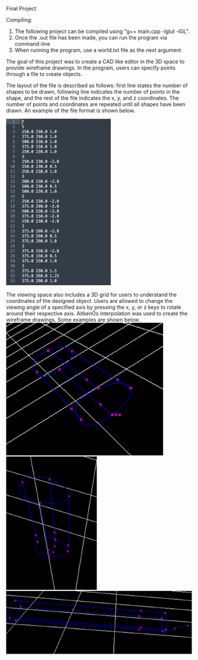 Final Project

Compiling: 
1) The following project can be compiled using "g++ main.cpp -lglut -lGL".
2) Once the .out file has been made, you can run the program via command-line
3) When running the program, use a world.txt file as the next argument

The goal of this project was to create a CAD like editor in the 3D space to provide wireframe 
drawings. In the program, users can specify points through a file to create objects. 
 
The layout of the file is described as follows: first line states the number of shapes to be drawn, 
following line indicates the number of points in the shape, and the rest of the file indicates the x, 
y, and z coordinates. The number of points and coordinates are repeated until all shapes have 
been drawn. An example of the file format is shown below.


![image](https://github.com/Amit97-ops/wireframe-render/blob/master/worldSource.png)
 
The viewing space also includes a 3D grid for users to understand the coordinates of the 
designed object. Users are allowed to change the viewing angle of a specified axis by pressing 
the x, y, or z keys to rotate around their respective axis. AitkenÕs interpolation was used to create 
the wireframe drawings. Some examples are shown below.  
![image](https://github.com/Amit97-ops/wireframe-render/blob/master/Picture1.png)
![image](https://github.com/Amit97-ops/wireframe-render/blob/master/Picture2.png)
![image](https://github.com/Amit97-ops/wireframe-render/blob/master/Picture3.png)
 
